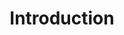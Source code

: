 ---
title: 'Introduction'
description: 'Introduction of Repository of Notification'

category: 'notif'
layout: blank
---